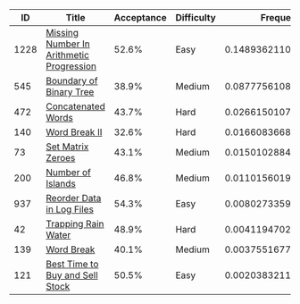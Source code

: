 |ID|Title|Acceptance|Difficulty|Frequency|
|----|-----|----|---|---|
|1228|[Missing Number In Arithmetic Progression]( https://leetcode.com/problems/missing-number-in-arithmetic-progression)|52.6%|Easy|0.14893621100754167|
|545|[Boundary of Binary Tree]( https://leetcode.com/problems/boundary-of-binary-tree)|38.9%|Medium|0.0877756108823857|
|472|[Concatenated Words]( https://leetcode.com/problems/concatenated-words)|43.7%|Hard|0.026615010757229714|
|140|[Word Break II]( https://leetcode.com/problems/word-break-ii)|32.6%|Hard|0.01660836687673306|
|73|[Set Matrix Zeroes]( https://leetcode.com/problems/set-matrix-zeroes)|43.1%|Medium|0.015010288493889185|
|200|[Number of Islands]( https://leetcode.com/problems/number-of-islands)|46.8%|Medium|0.011015601921505717|
|937|[Reorder Data in Log Files]( https://leetcode.com/problems/reorder-data-in-log-files)|54.3%|Easy|0.00802733590076424|
|42|[Trapping Rain Water]( https://leetcode.com/problems/trapping-rain-water)|48.9%|Hard|0.00411947029523883|
|139|[Word Break]( https://leetcode.com/problems/word-break)|40.1%|Medium|0.003755167762323698|
|121|[Best Time to Buy and Sell Stock]( https://leetcode.com/problems/best-time-to-buy-and-sell-stock)|50.5%|Easy|0.0020383211296970956|

